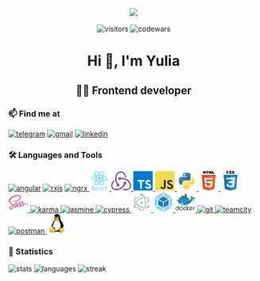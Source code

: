 <div align="center">
  <img src="./header-gif.gif">
  
![visitors](https://komarev.com/ghpvc/?username=yuliazherebtsova&label=Profile%20views&color=0e75b6&style=flat) ![codewars](https://www.codewars.com/users/yulia.zherebtsova/badges/small)
</div>

<h1 align="center">Hi 👋, I'm Yulia</h1>
<h2 align="center">👩‍💻 Frontend developer</h2>

### 📫 Find me at
[![telegram](https://img.shields.io/badge/-telegram-red?color=white&logo=telegram&logoColor=blue&)](https://t.me/yulia_zherebtsova)
[![gmail](https://img.shields.io/badge/-Gmail-d14836?logo=Gmail&logoColor=white&link=mailto:julia.zherebtsova@gmail.com)](mailto:julia.zherebtsova@gmail.com)
[![linkedin](https://img.shields.io/badge/-LinkedIn-blue?logo=Linkedin&logoColor=white&link=https://www.linkedin.com/in//)](https://www.linkedin.com/in/)

### 🛠️ Languages and Tools

<p align="left"> 
<a href="https://angular.io" target="_blank" rel="noreferrer"> <img src="https://angular.io/assets/images/logos/angular/angular.svg" alt="angular" width="40" height="40"/></a>
<a href="https://rxjs.io" target="_blank" rel="noreferrer"> <img src="https://rxjs.dev/generated/images/marketing/home/Rx_Logo-512-512.png" alt="rxjs" width="40" height="40"/></a>
<a href="https://ngrx.io" target="_blank" rel="noreferrer"> <img src="https://ngrx.io/assets/images/badge.svg" alt="ngrx" width="40" height="40"/>
</a>
<a href="https://reactjs.org/" target="_blank" rel="noreferrer"> <img src="https://raw.githubusercontent.com/devicons/devicon/master/icons/react/react-original-wordmark.svg" alt="react" width="40" height="40"/> 
</a> <a href="https://redux.js.org" target="_blank" rel="noreferrer"> <img src="https://raw.githubusercontent.com/devicons/devicon/master/icons/redux/redux-original.svg" alt="redux" width="40" height="40"/> </a> 
<a href="https://www.typescriptlang.org/" target="_blank" rel="noreferrer"> <img src="https://raw.githubusercontent.com/devicons/devicon/master/icons/typescript/typescript-original.svg" alt="typescript" width="40" height="40"/> 
</a> 
<a href="https://developer.mozilla.org/en-US/docs/Web/JavaScript" target="_blank" rel="noreferrer"> <img src="https://raw.githubusercontent.com/devicons/devicon/master/icons/javascript/javascript-original.svg" alt="javascript" width="40" height="40"/> </a>
<a href="https://www.python.org" target="_blank" rel="noreferrer"> <img src="https://raw.githubusercontent.com/devicons/devicon/master/icons/python/python-original.svg" alt="python" width="40" height="40"/> </a> 
<a href="https://www.w3.org/html/" target="_blank" rel="noreferrer"> <img src="https://raw.githubusercontent.com/devicons/devicon/master/icons/html5/html5-original-wordmark.svg" alt="html5" width="40" height="40"/> </a> 
<a href="https://www.w3schools.com/css/" target="_blank" rel="noreferrer"> <img src="https://raw.githubusercontent.com/devicons/devicon/master/icons/css3/css3-original-wordmark.svg" alt="css3" width="40" height="40"/> </a> 
<a href="https://sass-lang.com" target="_blank" rel="noreferrer"> <img src="https://raw.githubusercontent.com/devicons/devicon/master/icons/sass/sass-original.svg" alt="sass" width="40" height="40"/> </a> 
 <a href="https://karma-runner.github.io/latest/index.html" target="_blank" rel="noreferrer"> <img src="https://raw.githubusercontent.com/detain/svg-logos/780f25886640cef088af994181646db2f6b1a3f8/svg/karma.svg" alt="karma" width="40" height="40"/> </a> 
<a href="https://jasmine.github.io/" target="_blank" rel="noreferrer"> <img src="https://www.vectorlogo.zone/logos/jasmine/jasmine-icon.svg" alt="jasmine" width="40" height="40"/> 
</a> 
<a href="https://www.cypress.io" target="_blank" rel="noreferrer"> <img src="https://raw.githubusercontent.com/simple-icons/simple-icons/6e46ec1fc23b60c8fd0d2f2ff46db82e16dbd75f/icons/cypress.svg" alt="cypress" width="40" height="40"/> </a> 
<a href="https://electronjs.org" target="_blank" rel="noreferrer"> <img src="https://raw.githubusercontent.com/devicons/devicon/d00d0969292a6569d45b06d3f350f463a0107b0d/icons/electron/electron-original.svg" alt="electron" width="40" height="40"/> </a>
<a href="https://webpack.js.org" target="_blank" rel="noreferrer"> <img src="https://raw.githubusercontent.com/devicons/devicon/d00d0969292a6569d45b06d3f350f463a0107b0d/icons/webpack/webpack-original.svg" alt="webpack" width="40" height="40"/> </a> 
<a href="https://www.docker.com/" target="_blank" rel="noreferrer"> <img src="https://raw.githubusercontent.com/devicons/devicon/master/icons/docker/docker-original-wordmark.svg" alt="docker" width="40" height="40"/> </a> 
<a href="https://git-scm.com/" target="_blank" rel="noreferrer"> <img src="https://www.vectorlogo.zone/logos/git-scm/git-scm-icon.svg" alt="git" width="40" height="40"/> </a> 
<a href="https://www.jetbrains.com/teamcity/" target="_blank" rel="noreferrer"> <img src="https://upload.wikimedia.org/wikipedia/commons/thumb/2/29/TeamCity_Icon.svg/1200px-TeamCity_Icon.svg.png" alt="teamcity" width="40" height="40"/> </a> 
<a href="https://postman.com" target="_blank" rel="noreferrer"> <img src="https://www.vectorlogo.zone/logos/getpostman/getpostman-icon.svg" alt="postman" width="40" height="40"/> </a> 
<a href="https://www.linux.org/" target="_blank" rel="noreferrer"> <img src="https://raw.githubusercontent.com/devicons/devicon/master/icons/linux/linux-original.svg" alt="linux" width="40" height="40"/> </a> </p>

### 🚀 Statistics

![stats](https://github-readme-stats.vercel.app/api?username=yuliazherebtsova&count_private=true&show_icons=true&theme=dafault&hide=contribs&locale=en&custom_title=GitHub%20Stats&border_radius=20&line_height=24)
![languages](https://github-readme-stats.vercel.app/api/top-langs/?username=yuliazherebtsova&layout=compact&hide=jupyter%20notebook&theme=dafault&locale=en&border_radius=20&card_width=372) 
![streak](https://github-readme-streak-stats.herokuapp.com/?user=yuliazherebtsova&theme=dafault&locale=en&border_radius=20&currStreakNum=0969da&fire=0969da&ring=0969da&currStreakLabel=0969da&sideNums=0969da&sideLabels=0969da&card_width=900)
